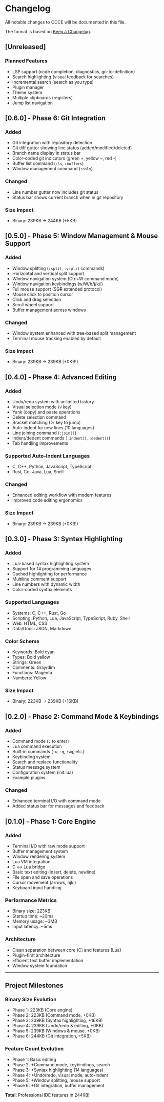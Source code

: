 # Changelog

All notable changes to OCCE will be documented in this file.

The format is based on [Keep a Changelog](https://keepachangelog.com/en/1.0.0/).

## [Unreleased]

### Planned Features
- LSP support (code completion, diagnostics, go-to-definition)
- Search highlighting (visual feedback for searches)
- Incremental search (search as you type)
- Plugin manager
- Theme system
- Multiple clipboards (registers)
- Jump list navigation

## [0.6.0] - Phase 6: Git Integration

### Added
- Git integration with repository detection
- Git diff gutter showing line status (added/modified/deleted)
- Branch name display in status bar
- Color-coded git indicators (green +, yellow ~, red -)
- Buffer list command (`:ls`, `:buffers`)
- Window management command (`:only`)

### Changed
- Line number gutter now includes git status
- Status bar shows current branch when in git repository

### Size Impact
- Binary: 239KB → 244KB (+5KB)

## [0.5.0] - Phase 5: Window Management & Mouse Support

### Added
- Window splitting (`:split`, `:vsplit` commands)
- Horizontal and vertical split support
- Window navigation system (Ctrl+W command mode)
- Window navigation keybindings (w/W/h/j/k/l)
- Full mouse support (SGR extended protocol)
- Mouse click to position cursor
- Click and drag selection
- Scroll wheel support
- Buffer management across windows

### Changed
- Window system enhanced with tree-based split management
- Terminal mouse tracking enabled by default

### Size Impact
- Binary: 239KB → 239KB (+0KB!)

## [0.4.0] - Phase 4: Advanced Editing

### Added
- Undo/redo system with unlimited history
- Visual selection mode (v key)
- Yank (copy) and paste operations
- Delete selection command
- Bracket matching (% key to jump)
- Auto-indent for new lines (10 languages)
- Line joining command (`:join()`)
- Indent/dedent commands (`:indent()`, `:dedent()`)
- Tab handling improvements

### Supported Auto-Indent Languages
- C, C++, Python, JavaScript, TypeScript
- Rust, Go, Java, Lua, Shell

### Changed
- Enhanced editing workflow with modern features
- Improved code editing ergonomics

### Size Impact
- Binary: 239KB → 239KB (+0KB!)

## [0.3.0] - Phase 3: Syntax Highlighting

### Added
- Lua-based syntax highlighting system
- Support for 14 programming languages
- Cached highlighting for performance
- Multiline comment support
- Line numbers with dynamic width
- Color-coded syntax elements

### Supported Languages
- Systems: C, C++, Rust, Go
- Scripting: Python, Lua, JavaScript, TypeScript, Ruby, Shell
- Web: HTML, CSS
- Data/Docs: JSON, Markdown

### Color Scheme
- Keywords: Bold cyan
- Types: Bold yellow
- Strings: Green
- Comments: Gray/dim
- Functions: Magenta
- Numbers: Yellow

### Size Impact
- Binary: 223KB → 239KB (+16KB)

## [0.2.0] - Phase 2: Command Mode & Keybindings

### Added
- Command mode (`:` to enter)
- Lua command execution
- Built-in commands (`:w`, `:q`, `:wq`, etc.)
- Keybinding system
- Search and replace functionality
- Status message system
- Configuration system (init.lua)
- Example plugins

### Changed
- Enhanced terminal I/O with command mode
- Added status bar for messages and feedback

## [0.1.0] - Phase 1: Core Engine

### Added
- Terminal I/O with raw mode support
- Buffer management system
- Window rendering system
- Lua VM integration
- C ↔ Lua bridge
- Basic text editing (insert, delete, newline)
- File open and save operations
- Cursor movement (arrows, hjkl)
- Keyboard input handling

### Performance Metrics
- Binary size: 223KB
- Startup time: ~20ms
- Memory usage: ~3MB
- Input latency: ~5ms

### Architecture
- Clean separation between core (C) and features (Lua)
- Plugin-first architecture
- Efficient text buffer implementation
- Window system foundation

---

## Project Milestones

### Binary Size Evolution
- Phase 1: 223KB (Core engine)
- Phase 2: 223KB (Command mode, +0KB)
- Phase 3: 239KB (Syntax highlighting, +16KB)
- Phase 4: 239KB (Undo/redo & editing, +0KB)
- Phase 5: 239KB (Windows & mouse, +0KB)
- Phase 6: 244KB (Git integration, +5KB)

### Feature Count Evolution
- Phase 1: Basic editing
- Phase 2: +Command mode, keybindings, search
- Phase 3: +Syntax highlighting (14 languages)
- Phase 4: +Undo/redo, visual mode, auto-indent
- Phase 5: +Window splitting, mouse support
- Phase 6: +Git integration, buffer management

**Total**: Professional IDE features in 244KB!
